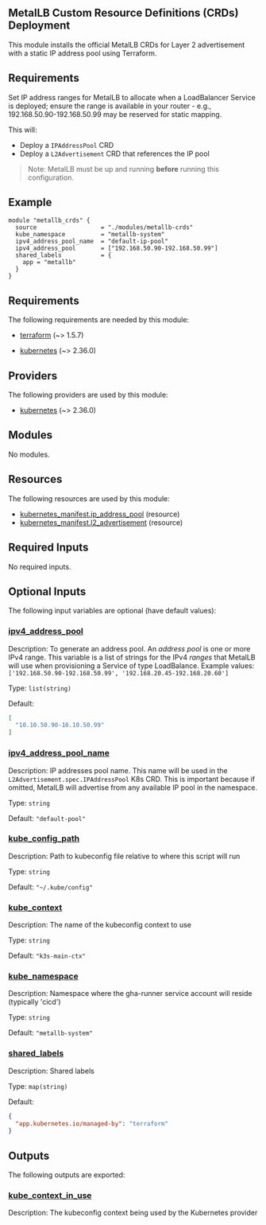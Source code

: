 <!-- BEGIN_TF_DOCS -->
## MetalLB Custom Resource Definitions (CRDs) Deployment

This module installs the official MetalLB CRDs for Layer 2 advertisement with a static IP address pool using Terraform.

## Requirements
Set IP address ranges for MetalLB to allocate when a LoadBalancer Service is deployed;
ensure the range is available in your router - e.g., 192.168.50.90-192.168.50.99 may be reserved
for static mapping.

This will:
- Deploy a `IPAddressPool` CRD
- Deploy a `L2Advertisement` CRD that references the IP pool

> Note: MetalLB must be up and running **before** running this configuration.

## Example

```hcl
module "metallb_crds" {
  source                  = "./modules/metallb-crds"
  kube_namespace          = "metallb-system"
  ipv4_address_pool_name  = "default-ip-pool"
  ipv4_address_pool       = ["192.168.50.90-192.168.50.99"]
  shared_labels           = {
    app = "metallb"
  }
}
```

## Requirements

The following requirements are needed by this module:

- <a name="requirement_terraform"></a> [terraform](#requirement\_terraform) (~> 1.5.7)

- <a name="requirement_kubernetes"></a> [kubernetes](#requirement\_kubernetes) (~> 2.36.0)

## Providers

The following providers are used by this module:

- <a name="provider_kubernetes"></a> [kubernetes](#provider\_kubernetes) (~> 2.36.0)

## Modules

No modules.

## Resources

The following resources are used by this module:

- [kubernetes_manifest.ip_address_pool](https://registry.terraform.io/providers/hashicorp/kubernetes/latest/docs/resources/manifest) (resource)
- [kubernetes_manifest.l2_advertisement](https://registry.terraform.io/providers/hashicorp/kubernetes/latest/docs/resources/manifest) (resource)

## Required Inputs

No required inputs.

## Optional Inputs

The following input variables are optional (have default values):

### <a name="input_ipv4_address_pool"></a> [ipv4\_address\_pool](#input\_ipv4\_address\_pool)

Description: To generate an address pool. An *address pool* is one or more IPv4 range. This variable is a list of strings for the IPv4 *ranges* that MetalLB will use when provisioning a Service of type LoadBalance. Example values: `['192.168.50.90-192.168.50.99', '192.168.20.45-192.168.20.60']`

Type: `list(string)`

Default:

```json
[
  "10.10.50.90-10.10.50.99"
]
```

### <a name="input_ipv4_address_pool_name"></a> [ipv4\_address\_pool\_name](#input\_ipv4\_address\_pool\_name)

Description: IP addresses pool name. This name will be used in the `L2Advertisement.spec.IPAddressPool` K8s CRD. This is important because if omitted, MetalLB will advertise from any available IP pool in the namespace.

Type: `string`

Default: `"default-pool"`

### <a name="input_kube_config_path"></a> [kube\_config\_path](#input\_kube\_config\_path)

Description: Path to kubeconfig file relative to where this script will run

Type: `string`

Default: `"~/.kube/config"`

### <a name="input_kube_context"></a> [kube\_context](#input\_kube\_context)

Description: The name of the kubeconfig context to use

Type: `string`

Default: `"k3s-main-ctx"`

### <a name="input_kube_namespace"></a> [kube\_namespace](#input\_kube\_namespace)

Description: Namespace where the gha-runner service account will reside (typically 'cicd')

Type: `string`

Default: `"metallb-system"`

### <a name="input_shared_labels"></a> [shared\_labels](#input\_shared\_labels)

Description: Shared labels

Type: `map(string)`

Default:

```json
{
  "app.kubernetes.io/managed-by": "terraform"
}
```

## Outputs

The following outputs are exported:

### <a name="output_kube_context_in_use"></a> [kube\_context\_in\_use](#output\_kube\_context\_in\_use)

Description: The kubeconfig context being used by the Kubernetes provider
<!-- END_TF_DOCS -->
